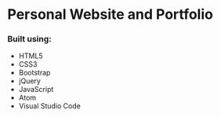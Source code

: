 # Personal Website and Portfolio

### Built using:

- HTML5
- CSS3
- Bootstrap
- jQuery
- JavaScript
- Atom
- Visual Studio Code
